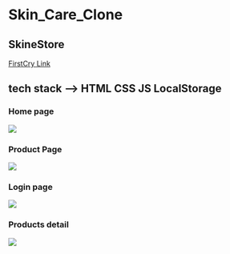 # Skin_Care_Clone
## SkineStore 
<a href="https://hilarious-donut-4d9a54.netlify.app/" alt="link">FirstCry Link<a>

## tech stack --> HTML CSS JS LocalStorage




### Home page
<image src="./images/home.png">

### Product Page

<image src="./images/product.png">

### Login page

<image src="./images/login.png">

### Products detail

<image src="./images/cart.png">